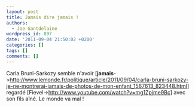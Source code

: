 ```yaml
---
layout: post
title: Jamais dire jamais !
authors:
  - Joe Gantdelaine
wordpress_id: 897
date: '2011-09-04 21:50:02 +0200'
categories: []
tags: []
comments: []
---
```

Carla Bruni-Sarkozy semble n'avoir [__jamais__->http://www.lemonde.fr/politique/article/2011/09/04/carla-bruni-sarkozy-je-ne-montrerai-jamais-de-photos-de-mon-enfant_1567613_823448.html] regardé [Fievel->http://www.youtube.com/watch?v=mg1Zpjme9Bc] avec son fils aîné. Le monde va mal !
